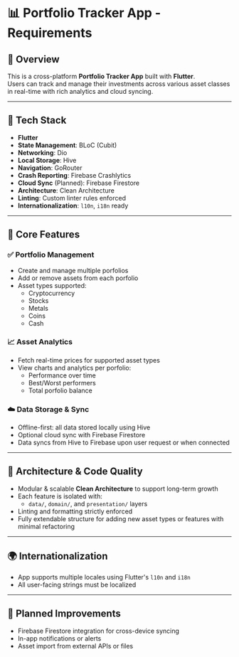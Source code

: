 # 📊 Portfolio Tracker App - Requirements

## 🧭 Overview
This is a cross-platform **Portfolio Tracker App** built with **Flutter**.  
Users can track and manage their investments across various asset classes in real-time with rich analytics and cloud syncing.

---

## 🧱 Tech Stack

- **Flutter**
- **State Management**: BLoC (Cubit)
- **Networking**: Dio
- **Local Storage**: Hive
- **Navigation**: GoRouter
- **Crash Reporting**: Firebase Crashlytics
- **Cloud Sync** (Planned): Firebase Firestore
- **Architecture**: Clean Architecture
- **Linting**: Custom linter rules enforced
- **Internationalization**: `l10n`, `i18n` ready

---

## 🔑 Core Features

### ✅ Portfolio Management
- Create and manage multiple porfolios
- Add or remove assets from each porfolio
- Asset types supported:
  - Cryptocurrency
  - Stocks
  - Metals
  - Coins
  - Cash

### 📈 Asset Analytics
- Fetch real-time prices for supported asset types
- View charts and analytics per porfolio:
  - Performance over time
  - Best/Worst performers
  - Total porfolio balance

### ☁️ Data Storage & Sync
- Offline-first: all data stored locally using Hive
- Optional cloud sync with Firebase Firestore
- Data syncs from Hive to Firebase upon user request or when connected

---

## 🧩 Architecture & Code Quality

- Modular & scalable **Clean Architecture** to support long-term growth
- Each feature is isolated with:
  - `data/`, `domain/`, and `presentation/` layers
- Linting and formatting strictly enforced
- Fully extendable structure for adding new asset types or features with minimal refactoring

---

## 🌍 Internationalization

- App supports multiple locales using Flutter's `l10n` and `i18n`
- All user-facing strings must be localized

---

## 🚧 Planned Improvements

- Firebase Firestore integration for cross-device syncing
- In-app notifications or alerts
- Asset import from external APIs or files
